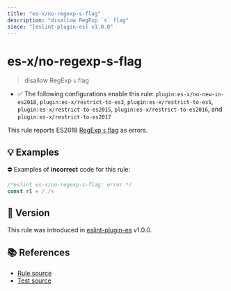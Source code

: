 ```yaml
---
title: "es-x/no-regexp-s-flag"
description: "disallow RegExp `s` flag"
since: "[eslint-plugin-es] v1.0.0"
---
```


# es-x/no-regexp-s-flag
> disallow RegExp `s` flag

- ✅ The following configurations enable this rule: `plugin:es-x/no-new-in-es2018`, `plugin:es-x/restrict-to-es3`, `plugin:es-x/restrict-to-es5`, `plugin:es-x/restrict-to-es2015`, `plugin:es-x/restrict-to-es2016`, and `plugin:es-x/restrict-to-es2017`

This rule reports ES2018 [RegExp `s` flag](https://github.com/tc39/proposal-regexp-dotall-flag#readme) as errors.

## 💡 Examples

⛔ Examples of **incorrect** code for this rule:

<eslint-playground type="bad">

```js
/*eslint es-x/no-regexp-s-flag: error */
const r1 = /./s
```

</eslint-playground>

## 🚀 Version

This rule was introduced in [eslint-plugin-es] v1.0.0.

[eslint-plugin-es]: https://github.com/mysticatea/eslint-plugin-es

## 📚 References

- [Rule source](https://github.com/eslint-community/eslint-plugin-es-x/blob/master/lib/rules/no-regexp-s-flag.js)
- [Test source](https://github.com/eslint-community/eslint-plugin-es-x/blob/master/tests/lib/rules/no-regexp-s-flag.js)
